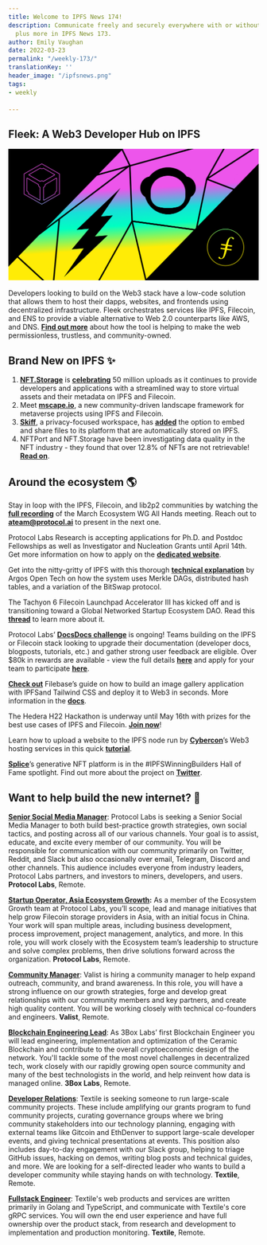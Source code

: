 ```yaml
---
title: Welcome to IPFS News 174!
description: Communicate freely and securely everywhere with or without internet access,
  plus more in IPFS News 173.
author: Emily Vaughan
date: 2022-03-23
permalink: "/weekly-173/"
translationKey: ''
header_image: "/ipfsnews.png"
tags:
- weekly

---
```

## **Fleek: A Web3 Developer Hub on IPFS**

![](../assets/ipfs-2022-03-24.png)

Developers looking to build on the Web3 stack have a low-code solution that allows them to host their dapps, websites, and frontends using decentralized infrastructure. Fleek orchestrates services like IPFS, Filecoin, and ENS to provide a viable alternative to Web 2.0 counterparts like AWS, and DNS. [**Find out more**](https://blog.ipfs.io/2022-04-24-fleek/) about how the tool is helping to make the web permissionless, trustless, and community-owned.

## **Brand New on IPFS ✨**

1. [**NFT.Storage**](https://nft.storage/) is [**celebrating**](https://nft.storage/blog/post/2022-03-29-50M-uploads/) 50 million uploads as it continues to provide developers and applications with a streamlined way to store virtual assets and their metadata on IPFS and Filecoin.
2. Meet [**mscape.io**](https://mscape.io/), a new community-driven landscape framework for metaverse projects using IPFS and Filecoin.
3. [**Skiff**](https://www.skiff.org/), a privacy-focused workspace, has [**added**](https://twitter.com/skiffprivacy/status/1508494894775488514?s=20&t=NKUo--ndbWPpqmbDVtJAiQ) the option to embed and share files to its platform that are automatically stored on IPFS.
4. NFTPort and NFT.Storage have been investigating data quality in the NFT industry - they found that over 12.8% of NFTs are not retrievable! [**Read on**](https://nft.storage/blog/post/2022-04-04-missing-nfts/).

## **Around the ecosystem 🌎**

Stay in loop with the IPFS, Filecoin, and lib2p2 communities by watching the [**full recording**](https://www.youtube.com/watch?v=i2t_rOkiTcw) of the March Ecosystem WG All Hands meeting. Reach out to **ateam@protocol.ai** to present in the next one.  
  
Protocol Labs Research is accepting applications for Ph.D. and Postdoc Fellowships as well as Investigator and Nucleation Grants until April 14th. Get more information on how to apply on the [**dedicated website**](https://grants.protocol.ai/).  
  
Get into the nitty-gritty of IPFS with this thorough [**technical explanation**](https://www.youtube.com/watch?v=_Bgw86IszDU) by Argos Open Tech on how the system uses Merkle DAGs, distributed hash tables, and a variation of the BitSwap protocol.  
  
The Tachyon 6 Filecoin Launchpad Accelerator III has kicked off and is transitioning toward a Global Networked Startup Ecosystem DAO. Read this [**thread**](https://twitter.com/TachyonAccel/status/1511033209441726468?s=20&t=f1ydg-2VXozxIMy5USIuSA) to learn more about it.  
  
Protocol Labs’ [**DocsDocs challenge**](https://github.com/protocol/Network-Funding/blob/main/Documentation_challenge.md) is ongoing! Teams building on the IPFS or Filecoin stack looking to upgrade their documentation (developer docs, blogposts, tutorials, etc.) and gather strong user feedback are eligible. Over $80k in rewards are available - view the full details [**here**](https://github.com/protocol/Network-Funding/blob/main/Documentation_challenge.md) and apply for your team to participate [**here**](https://docs.google.com/forms/d/e/1FAIpQLSdmJki5UoaRMlrWDfxeVZYSw3CpfDT2pkGM8fS6cWl404bCnw/viewform?usp=sf_link).  
  
[**Check out**](https://twitter.com/Filebase/status/1508490413467914248?s=20&t=MmA1zpk5JelikuUupgGwiw) Filebase’s guide on how to build an image gallery application with IPFSand Tailwind CSS and deploy it to Web3 in seconds. More information in the [**docs**](https://docs.filebase.com/knowledge-base/web3-resources/web3-tutorials/tailwind-css-build-an-image-gallery-app-with-ipfs-and-tailwind-css).  
  
The Hedera H22 Hackathon is underway until May 16th with prizes for the best use cases of IPFS and Filecoin. [**Join now**](https://hedera22.devpost.com/)!  
  
Learn how to upload a website to the IPFS node run by [**Cybercon**](https://www.cybercon.com/)’s Web3 hosting services in this quick [**tutorial**](https://youtu.be/1YnInXG682U).  
  
[**Splice**](https://getsplice.io/#/)’s generative NFT platform is in the #IPFSWinningBuilders Hall of Fame spotlight. Find out more about the project on [**Twitter**](https://twitter.com/IPFS/status/1508952788583165957?s=20&t=MmA1zpk5JelikuUupgGwiw).

## **Want to help build the new internet? 💼**

[**Senior Social Media Manager**](https://boards.greenhouse.io/protocollabs/jobs/4282182004): Protocol Labs is seeking a Senior Social Media Manager to both build best-practice growth strategies, own social tactics, and posting across all of our various channels. Your goal is to assist, educate, and excite every member of our community. You will be responsible for communication with our community primarily on Twitter, Reddit, and Slack but also occasionally over email, Telegram, Discord and other channels. This audience includes everyone from industry leaders, Protocol Labs partners, and investors to miners, developers, and users. **Protocol Labs**, Remote.

[**Startup Operator, Asia Ecosystem Growth**](https://boards.greenhouse.io/protocollabs/jobs/4382529004)**:** As a member of the Ecosystem Growth team at Protocol Labs, you’ll scope, lead and manage initiatives that help grow Filecoin storage providers in Asia, with an initial focus in China. Your work will span multiple areas, including business development, process improvement, project management, analytics, and more. In this role, you will work closely with the Ecosystem team’s leadership to structure and solve complex problems, then drive solutions forward across the organization. **Protocol Labs**, Remote.

[**Community Manager**](https://valist.io/roles/community-manager.pdf): Valist is hiring a community manager to help expand outreach, community, and brand awareness. In this role, you will have a strong influence on our growth strategies, forge and develop great relationships with our community members and key partners, and create high quality content. You will be working closely with technical co-founders and engineers. **Valist**, Remote.

[**Blockchain Engineering Lead**](https://jobs.lever.co/3box/bdbda170-a119-4842-84e8-e208b94f4c52): As 3Box Labs’ first Blockchain Engineer you will lead engineering, implementation and optimization of the Ceramic Blockchain and contribute to the overall cryptoeconomic design of the network. You'll tackle some of the most novel challenges in decentralized tech, work closely with our rapidly growing open source community and many of the best technologists in the world, and help reinvent how data is managed online. **3Box Labs**, Remote.

[**Developer Relations**](https://boards.greenhouse.io/textileio/jobs/4075619004): Textile is seeking someone to run large-scale community projects. These include amplifying our grants program to fund community projects, curating governance groups where we bring community stakeholders into our technology planning, engaging with external teams like Gitcoin and EthDenver to support large-scale developer events, and giving technical presentations at events. This position also includes day-to-day engagement with our Slack group, helping to triage GitHub issues, hacking on demos, writing blog posts and technical guides, and more. We are looking for a self-directed leader who wants to build a developer community while staying hands on with technology. **Textile**, Remote.

[**Fullstack Engineer**](https://boards.greenhouse.io/textileio/jobs/4017984004): Textile's web products and services are written primarily in Golang and TypeScript, and communicate with Textile's core gRPC services. You will own the end user experience and have full ownership over the product stack, from research and development to implementation and production monitoring. **Textile**, Remote.